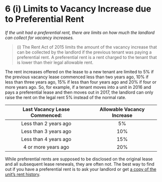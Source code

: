 # 6 (i) Limits to Vacancy Increase due to Preferential Rent
_If the unit had a preferential rent, there are limits on how much the landlord can collect for vacancy increases._

> (i)	The Rent Act of 2015 limits the amount of the vacancy increase that can be collected by the landlord if the previous tenant was paying a preferential rent. A preferential rent is a rent charged to the tenant that is lower than their legal allowable rent.

The rent increases offered on the lease to a new tenant are limited to 5% if the previous vacancy lease commenced less than two years ago, 10% if less than three years ago, 15% if less than four years ago and 20% if four or more years ago. So, for example, if a tenant moves into a unit in 2016 and pays a preferential lease and then moves out in 2017, the landlord can only raise the rent on the legal rent 5% instead of the normal rate.

|**Last Vacancy Lease Commenced**:| **Allowable Vacancy Increase**|
|:-------------------------------:|:-----------------------------:|
|Less than 2 years ago            |        5%                     |
|Less than 3 years ago            |        10%                    |
|Less than 4 years ago            |        15%                    |
|4 or more years ago              |        20%                    |


While preferential rents are supposed to be disclosed on the original lease and all subsequent lease renewals, they are often not. The best way to find out if you have a preferential rent is to ask your landlord or get [a copy of the unit’s rent history](https://portal.hcr.ny.gov/app/ask).
